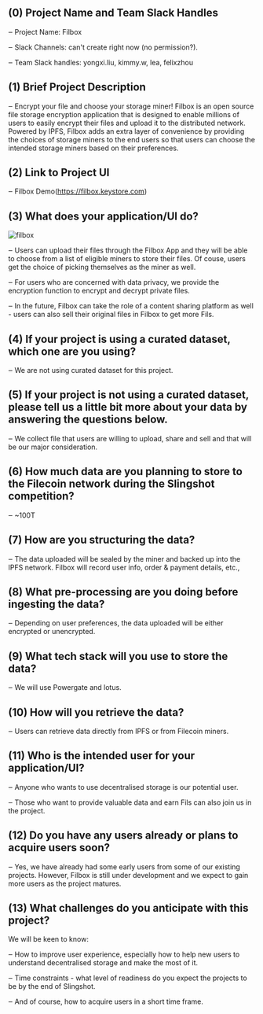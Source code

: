 ## (0) Project Name and Team Slack Handles

‒ Project Name: Filbox

‒ Slack Channels: can't create right now (no permission?).

‒ Team Slack handles: yongxi.liu, kimmy.w, lea, felixzhou 

## (1) Brief Project Description

‒ Encrypt your file and choose your storage miner! Filbox is an open source file storage encryption application that is designed to enable millions of users to easily encrypt their files and upload it to the distributed network. Powered by IPFS, Filbox adds an extra layer of convenience by providing the choices of storage miners to the end users so that users can choose the intended storage miners based on their preferences. 

## (2) Link to Project UI


‒ Filbox Demo(https://filbox.keystore.com)



## (3) What does your application/UI do?
![filbox](https://oss.faycz.com/filbox/1601031552437.jpg)


‒ Users can upload their files through the Filbox App and they will be able to choose from a list of eligible miners to store their files. Of couse, users get the choice of picking themselves as the miner as well.

‒ For users who are concerned with data privacy, we provide the encryption function to encrypt and decrypt private files.

‒ In the future, Filbox can take the role of a content sharing platform as well - users can also sell their original files in Filbox to get more Fils.


## (4) If your project is using a curated dataset, which one are you using?

‒ We are not using curated dataset for this project. 


## (5) If your project is not using a curated dataset, please tell us a little bit more about your data by answering the questions below.

‒ We collect file that users are willing to upload, share and sell and that will be our major consideration.

## (6) How much data are you planning to store to the Filecoin network during the Slingshot competition?

‒ ~100T

## (7) How are you structuring the data?

‒ The data uploaded will be sealed by the miner and backed up into the IPFS network. Filbox will record user info, order & payment details, etc.,


## (8) What pre-processing are you doing before ingesting the data?

‒ Depending on user preferences, the data uploaded will be either encrypted or unencrypted.

## (9) What tech stack will you use to store the data?

‒ We will use Powergate and lotus.

## (10) How will you retrieve the data?

‒ Users can retrieve data directly from IPFS or from Filecoin miners.

## (11) Who is the intended user for your application/UI?

‒ Anyone who wants to use decentralised storage is our potential user. 

‒ Those who want to provide valuable data and earn Fils can also join us in the project.

## (12) Do you have any users already or plans to acquire users soon?

‒ Yes, we have already had some early users from some of our existing projects. However, Filbox is still under development and we expect to gain more users as the project matures. 

## (13) What challenges do you anticipate with this project?

We will be keen to know:

‒ How to improve user experience, especially how to help new users to understand decentralised storage and make the most of it.

‒ Time constraints - what level of readiness do you expect the projects to be by the end of Slingshot.

‒ And of course, how to acquire users in a short time frame.
